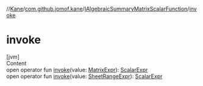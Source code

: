 //[Kane](../../index.md)/[com.github.jomof.kane](../index.md)/[IAlgebraicSummaryMatrixScalarFunction](index.md)/[invoke](invoke.md)



# invoke  
[jvm]  
Content  
open operator fun [invoke](invoke.md)(value: [MatrixExpr](../-matrix-expr/index.md)): [ScalarExpr](../-scalar-expr/index.md)  
open operator fun [invoke](invoke.md)(value: [SheetRangeExpr](../../com.github.jomof.kane.impl.sheet/-sheet-range-expr/index.md)): [ScalarExpr](../-scalar-expr/index.md)  



